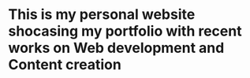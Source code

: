 # This is my personal website shocasing my portfolio with recent works on Web development and Content creation
